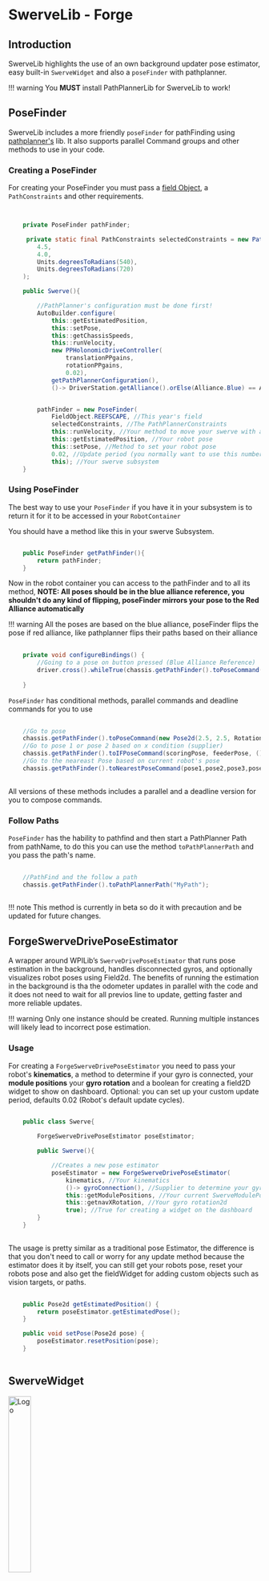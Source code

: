 # SwerveLib - Forge

## Introduction

SwerveLib highlights the use of an own background updater pose estimator, easy built-in `SwerveWidget` and also a `poseFinder` with pathplanner.

!!! warning
    You **MUST** install PathPlannerLib for SwerveLib to work!

## PoseFinder

SwerveLib includes a more friendly `poseFinder` for pathFinding using [pathplanner's](https://pathplanner.dev/home.html) lib. It also supports parallel Command groups and other methods to use in your code.

### Creating a PoseFinder

For creating your PoseFinder you must pass a [field Object](/page6), a `PathConstraints` and other requirements.

``` java


    private PoseFinder pathFinder;

     private static final PathConstraints selectedConstraints = new PathConstraints(
        4.5,
        4.0,
        Units.degreesToRadians(540),
        Units.degreesToRadians(720)
    );

    public Swerve(){

        //PathPlanner's configuration must be done first!
        AutoBuilder.configure(
            this::getEstimatedPosition,
            this::setPose,
            this::getChassisSpeeds,
            this::runVelocity,
            new PPHolonomicDriveController(
                translationPPgains,
                rotationPPgains,
                0.02),
            getPathPlannerConfiguration(),
            ()-> DriverStation.getAlliance().orElse(Alliance.Blue) == Alliance.Red);


        pathFinder = new PoseFinder( 
            FieldObject.REEFSCAPE, //This year's field
            selectedConstraints, //The PathPlannerConstraints
            this::runVelocity, //Your method to move your swerve with a desired ChassisSpeeds
            this::getEstimatedPosition, //Your robot pose
            this::setPose, //Method to set your robot pose
            0.02, //Update period (you normally want to use this number)
            this); //Your swerve subsystem
    }

```

### Using PoseFinder

The best way to use your `PoseFinder` if you have it in your subsystem is to return it for it to be accessed in your `RobotContainer`

You should have a method like this in your swerve Subsystem.

``` java

    public PoseFinder getPathFinder(){
        return pathFinder;
    }

```

Now in the robot container you can access to the pathFinder and to all its method, **NOTE: All poses should be in the blue alliance reference, you shouldn't do any kind of flipping, poseFinder mirrors your pose to the Red Alliance automatically**

!!! warning
    All the poses are based on the blue alliance, poseFinder flips the pose if red alliance, like pathplanner flips their paths based on their alliance

``` java
    
    private void configureBindings() {
        //Going to a pose on button pressed (Blue Alliance Reference)
        driver.cross().whileTrue(chassis.getPathFinder().toPoseCommand(new Pose2d(2.5, 2.5, Rotation2d.kZero)));
 
    }

```

`PoseFinder` has conditional methods, parallel commands and deadline commands for you to use

``` java
    
    //Go to pose
    chassis.getPathFinder().toPoseCommand(new Pose2d(2.5, 2.5, Rotation2d.kZero));
    //Go to pose 1 or pose 2 based on x condition (supplier)
    chassis.getPathFinder().toIFPoseCommand(scoringPose, feederPose, ()-> hasPiece);
    //Go to the neareast Pose based on current robot's pose
    chassis.getPathFinder().toNearestPoseCommand(pose1,pose2,pose3,pose4);
    
```

All versions of these methods includes a parallel and a deadline version for you to compose commands.

### Follow Paths

`PoseFinder` has the hability to pathfind and then start a PathPlanner Path from pathName, to do this you can use the method `toPathPlannerPath` and you pass the path's name.

``` java
    
    //PathFind and the follow a path
    chassis.getPathFinder().toPathPlannerPath("MyPath");
    
```

!!! note
    This method is currently in beta so do it with precaution and be updated for future changes.

## ForgeSwerveDrivePoseEstimator

A wrapper around WPILib’s `SwerveDrivePoseEstimator` that runs pose estimation in the background, handles disconnected gyros, and optionally visualizes robot poses using Field2d. The benefits of running the estimation in the background is tha the odometer updates in parallel with the code and it does not need to wait for all previos line to update, getting faster and more reliable updates.

!!! warning
    Only one instance should be created. Running multiple instances will likely lead to incorrect pose estimation.

### Usage

For creating a `ForgeSwerveDrivePoseEstimator` you need to pass your robot's **kinematics**, a method to determine if your gyro is connected, your **module positions** your **gyro rotation** and a boolean for creating a field2D widget to show on dashboard. Optional: you can set up your custom update period, defaults 0.02 (Robot's default update cycles).

``` java
    
    public class Swerve{

        ForgeSwerveDrivePoseEstimator poseEstimator;

        public Swerve(){

            //Creates a new pose estimator
            poseEstimator = new ForgeSwerveDrivePoseEstimator(
                kinematics, //Your kinematics
                ()-> gyroConnection(), //Supplier to determine your gyro connection
                this::getModulePositions, //Your current SwerveModulePositions
                this::getnavXRotation, //Your gyro rotation2d
                true); //True for creating a widget on the dashboard
        }
    }
        
```

The usage is pretty similar as a traditional pose Estimator, the difference is that you don't need to call or worry for any update method because the estimator does it by itself, you can still get your robots pose, reset your robots pose and also get the fieldWidget for adding custom objects such as vision targets, or paths.

``` java
    
    public Pose2d getEstimatedPosition() {
        return poseEstimator.getEstimatedPose();
    }

    public void setPose(Pose2d pose) {
        poseEstimator.resetPosition(pose);
    }
        
```

## SwerveWidget

<img src="/assets/SW.png" alt="Logo" style="width:30%;">

Forge includes an easy setup for you to use the [Elastic's](https://frc-elastic.gitbook.io/docs/additional-features-and-references/widgets-list-and-properties-reference) **Swerve Custom Widget** through the `SwerveWidget` class

### Setting up a SwerveWidget

For setting up a swerve widget you must use the `SwerveModuleStateSupplier` class, which includes an angle and the module speed, both in doubles, you can create a widget using the `SwerveWidget` class with the method build:

First we create our moduleSuppliers, passing an velocity and our module rotation, this method should be done in the constructor!

``` java

    public Swerve(){

        SwerveModuleStateSupplier[] suppliers = new SwerveModuleStateSupplier[4];

        suppliers[0] = new SwerveModuleStateSupplier(
            ()-> modules[0].getModuleVelocity(),
            ()-> modules[0].getModuleRotation().getRadians());

        suppliers[1] = new SwerveModuleStateSupplier(
            ()-> modules[1].getModuleVelocity(),
            ()-> modules[1].getModuleRotation().getRadians());
            
        suppliers[2] = new SwerveModuleStateSupplier(
            ()-> modules[2].getModuleVelocity(),
            ()-> modules[2].getModuleRotation().getRadians());

        suppliers[3] = new SwerveModuleStateSupplier(
            ()-> modules[3].getModuleVelocity(),
            ()-> modules[3].getModuleRotation().getRadians());
    }

```

### Building

Now we can just use the `build` method to send it to the dashboard with a key or `buildCustomPath` to send it to a desired NetworkTables Path, for `buildCustomPath` to work you **must** have `NetworkTablesUtil` installed. Finnally we should pass the robots rotation in the desired unit, **must** be the same unit as the module angles.

#### Normal Build (Dashboard)

``` java

    public Swerve(){

        SwerveModuleStateSupplier[] suppliers = new SwerveModuleStateSupplier[4];

        suppliers[0] = new SwerveModuleStateSupplier(
            ()-> modules[0].getModuleVelocity(),
            ()-> modules[0].getModuleRotation().getRadians());

        suppliers[1] = new SwerveModuleStateSupplier(
            ()-> modules[1].getModuleVelocity(),
            ()-> modules[1].getModuleRotation().getRadians());
            
        suppliers[2] = new SwerveModuleStateSupplier(
            ()-> modules[2].getModuleVelocity(),
            ()-> modules[2].getModuleRotation().getRadians());

        suppliers[3] = new SwerveModuleStateSupplier(
            ()-> modules[3].getModuleVelocity(),
            ()-> modules[3].getModuleRotation().getRadians());

        SwerveWidget.build(
                "Elastic/SwerveWidget", //Your key in "String" to show on the SmartDashboard
                suppliers[0],
                suppliers[1],
                suppliers[2],
                suppliers[3],
                ()-> getRotation().getRadians() //Your robots rotation
        );
    }

```

#### Custom Build (NetworkTables)

``` java

    public Swerve(){

        SwerveModuleStateSupplier[] suppliers = new SwerveModuleStateSupplier[4];

        suppliers[0] = new SwerveModuleStateSupplier(
            ()-> modules[0].getModuleVelocity(),
            ()-> modules[0].getModuleRotation().getRadians());

        suppliers[1] = new SwerveModuleStateSupplier(
            ()-> modules[1].getModuleVelocity(),
            ()-> modules[1].getModuleRotation().getRadians());
            
        suppliers[2] = new SwerveModuleStateSupplier(
            ()-> modules[2].getModuleVelocity(),
            ()-> modules[2].getModuleRotation().getRadians());

        suppliers[3] = new SwerveModuleStateSupplier(
            ()-> modules[3].getModuleVelocity(),
            ()-> modules[3].getModuleRotation().getRadians());

        SwerveWidget.buildCustomPath(
            getTableKey(), //Your table key "String"
            "Elastic/SwerveWidget", //Your key "String"
            suppliers[0],
            suppliers[1],
            suppliers[2],
            suppliers[3],
            ()-> getRotation().getRadians() //Your robots rotation
        );
    }

```

